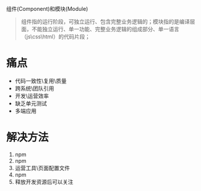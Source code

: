 组件(Component)和模块(Module)

> 组件指的运行阶段，可独立运行、包含完整业务逻辑的；模块指的是编译层面，不能独立运行、单一功能、完整业务逻辑的组成部分、单一语言（js\css\html）的代码片段；

# 痛点
  * 代码一致性\复用\质量
  * 跨系统\团队引用
  * 开发\运营效率
  * 缺乏单元测试
  * 多端应用

# 解决方法
  1. npm
  1. npm
  1. 运营工具\页面配置文件
  1. npm
  1. 释放开发资源后可以关注